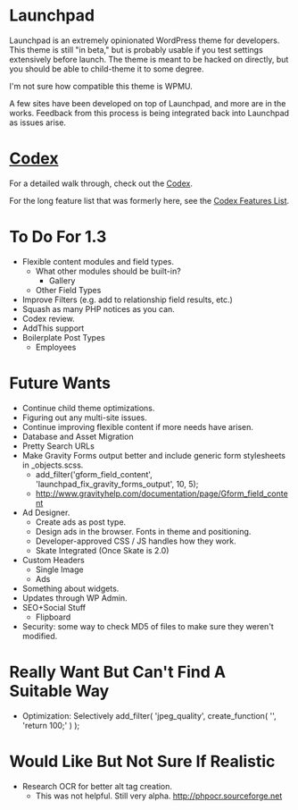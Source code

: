 Launchpad
=========

Launchpad is an extremely opinionated WordPress theme for developers.  This theme is still "in beta," but is probably usable if you test settings extensively before launch.  The theme is meant to be hacked on directly, but you should be able to child-theme it to some degree.  

I'm not sure how compatible this theme is WPMU.

A few sites have been developed on top of Launchpad, and more are in the works.  Feedback from this process is being integrated back into Launchpad as issues arise.

[Codex](_codex/index.md)
========================

For a detailed walk through, check out the [Codex](_codex/index.md).

For the long feature list that was formerly here, see the [Codex Features List](_codex/features.md).

To Do For 1.3
=============

* Flexible content modules and field types.
  * What other modules should be built-in?
    * Gallery
  * Other Field Types
* Improve Filters (e.g. add to relationship field results, etc.)
* Squash as many PHP notices as you can.
* Codex review.
* AddThis support
* Boilerplate Post Types
  * Employees

Future Wants
============

* Continue child theme optimizations.
* Figuring out any multi-site issues.
* Continue improving flexible content if more needs have arisen.
* Database and Asset Migration
* Pretty Search URLs
* Make Gravity Forms output better and include generic form stylesheets in _objects.scss.
  * add_filter('gform_field_content', 'launchpad_fix_gravity_forms_output', 10, 5);
  * http://www.gravityhelp.com/documentation/page/Gform_field_content
* Ad Designer.
  * Create ads as post type.
  * Design ads in the browser.  Fonts in theme and positioning.
  * Developer-approved CSS / JS handles how they work.
  * Skate Integrated (Once Skate is 2.0)
* Custom Headers
  * Single Image
  * Ads
* Something about widgets.
* Updates through WP Admin.
* SEO+Social Stuff
  * Flipboard
* Security: some way to check MD5 of files to make sure they weren't modified.

Really Want But Can't Find A Suitable Way
=========================================

* Optimization: Selectively add_filter( 'jpeg_quality', create_function( '', 'return 100;' ) );

Would Like But Not Sure If Realistic
====================================
* Research OCR for better alt tag creation.
	* This was not helpful. Still very alpha. http://phpocr.sourceforge.net